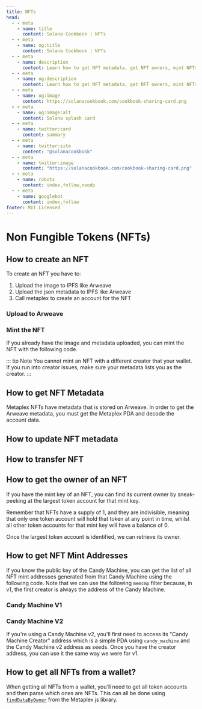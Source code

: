 ```yaml
---
title: NFTs
head:
  - - meta
    - name: title
      content: Solana Cookbook | NFTs
  - - meta
    - name: og:title
      content: Solana Cookbook | NFTs
  - - meta
    - name: description
      content: Learn how to get NFT metadata, get NFT owners, mint NFTs on Solana, and more
  - - meta
    - name: og:description
      content: Learn how to get NFT metadata, get NFT owners, mint NFTs on Solana, and more
  - - meta
    - name: og:image
      content: https://solanacookbook.com/cookbook-sharing-card.png
  - - meta
    - name: og:image:alt
      content: Solana splash card
  - - meta
    - name: twitter:card
      content: summary
  - - meta
    - name: twitter:site
      content: "@solanacookbook"
  - - meta
    - name: twitter:image
      content: "https://solanacookbook.com/cookbook-sharing-card.png"
  - - meta
    - name: robots
      content: index,follow,noodp
  - - meta
    - name: googlebot
      content: index,follow
footer: MIT Licensed
---
```


# Non Fungible Tokens (NFTs)

## How to create an NFT

To create an NFT you have to:

1. Upload the image to IPFS like Arweave
2. Upload the json metadata to IPFS like Arweave
3. Call metaplex to create an account for the NFT

### Upload to Arweave

<SolanaCodeGroup>
  <SolanaCodeGroupItem title="TS" active>

  <template v-slot:default>

@[code](@/code/nfts/upload-arweave/upload-arweave.en.ts)

  </template>

  <template v-slot:preview>

@[code](@/code/nfts/upload-arweave/upload-arweave.preview.en.ts)

  </template>

  </SolanaCodeGroupItem>
  <SolanaCodeGroupItem title="Python">
  <template v-slot:default>

@[code](@/code/nfts/upload-arweave/upload-arweave.en.py)

  </template>

  <template v-slot:preview>

@[code](@/code/nfts/upload-arweave/upload-arweave.preview.en.py)

  </template>  
  </SolanaCodeGroupItem>
</SolanaCodeGroup>

### Mint the NFT

If you already have the image and metadata uploaded, you can mint
the NFT with the following code.

<SolanaCodeGroup>
  <SolanaCodeGroupItem title="TS" active>

  <template v-slot:default>

@[code](@/code/nfts/mint-nft/mint-nft.en.ts)

  </template>

  <template v-slot:preview>

@[code](@/code/nfts/mint-nft/mint-nft.preview.en.ts)

  </template>

  </SolanaCodeGroupItem>
</SolanaCodeGroup>

::: tip Note
You cannot mint an NFT with a different creator that your wallet.
If you run into creator issues, make sure your metadata lists you
as the creator.
:::

## How to get NFT Metadata

Metaplex NFTs have metadata that is stored on Arweave. In order
to get the Arweave metadata, you must get the Metaplex PDA and
decode the account data.

<SolanaCodeGroup>
  <SolanaCodeGroupItem title="TS" active>

  <template v-slot:default>

@[code](@/code/nfts/get-metadata/get-metadata.en.ts)

  </template>

  <template v-slot:preview>

@[code](@/code/nfts/get-metadata/get-metadata.preview.en.ts)

  </template>

  </SolanaCodeGroupItem>

</SolanaCodeGroup>

## How to update NFT metadata

## How to transfer NFT

<SolanaCodeGroup>
  <SolanaCodeGroupItem title="TS" active>

  <template v-slot:default>

@[code](@/code/nfts/transfer-nft/transfer-nft.en.ts)

  </template>

  <template v-slot:preview>

@[code](@/code/nfts/transfer-nft/transfer-nft.preview.en.ts)

  </template>

  </SolanaCodeGroupItem>

</SolanaCodeGroup>

## How to get the owner of an NFT

If you have the mint key of an NFT, you can find its current owner
by sneak-peeking at the largest token account for that mint key.

Remember that NFTs have a supply of 1, and they are indivisible,
meaning that only one token account will hold that token at any
point in time, whilst all other token accounts for that mint key will
have a balance of 0.

Once the largest token account is identified, we can retrieve its owner.

<SolanaCodeGroup>
  <SolanaCodeGroupItem title="TS" active>

  <template v-slot:default>

@[code](@/code/nfts/get-owner/get-owner.en.ts)

  </template>

  <template v-slot:preview>

@[code](@/code/nfts/get-owner/get-owner.preview.en.ts)

  </template>

  </SolanaCodeGroupItem>

</SolanaCodeGroup>

## How to get NFT Mint Addresses

If you know the public key of the Candy Machine, you can get the list of all NFT mint addresses generated from that Candy Machine using the following code. Note that we can use the following `memcmp` filter because, in v1, the first creator is always the address of the Candy Machine.

### Candy Machine V1

<SolanaCodeGroup>
<SolanaCodeGroupItem title="TS" active>

  <template v-slot:default>

@[code](@/code/nfts/nfts-mint-addresses/mint-addresses.en.ts)

  </template>

  <template v-slot:preview>

@[code](@/code/nfts/nfts-mint-addresses/mint-addresses-preview.en.ts)

  </template>

  </SolanaCodeGroupItem>

</SolanaCodeGroup>

### Candy Machine V2

If you're using a Candy Machine v2, you'll first need to access its "Candy Machine Creator" address which is a simple PDA using `candy_machine` and the Candy Machine v2 address as seeds. Once you have the creator address, you can use it the same way we were for v1.

<SolanaCodeGroup>
<SolanaCodeGroupItem title="TS" active>

  <template v-slot:default>

@[code](@/code/nfts/nfts-mint-addresses/mint-addresses-v2.en.ts)

  </template>

  <template v-slot:preview>

@[code](@/code/nfts/nfts-mint-addresses/mint-addresses-preview-v2.en.ts)

  </template>

  </SolanaCodeGroupItem>

</SolanaCodeGroup>

## How to get all NFTs from a wallet?

When getting all NFTs from a wallet, you'll need to get all token accounts and then parse which ones are NFTs.
This can all be done using [`findDataByOwner`](https://github.com/metaplex-foundation/js/blob/248b61baf89a69b88f9a461e32b1cbd54a9b0a18/src/programs/metadata/accounts/Metadata.ts#L220-L236) from the Metaplex js library.
 
<SolanaCodeGroup>
<SolanaCodeGroupItem title="TS" active>

  <template v-slot:default>

@[code](@/code/nfts/get-all-nfts/get-all-nfts.en.ts)

  </template>

  <template v-slot:preview>

@[code](@/code/nfts/get-all-nfts/get-all-nfts.preview.en.ts)

  </template>

  </SolanaCodeGroupItem>
</SolanaCodeGroup>